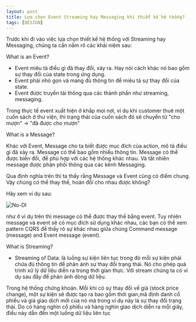 ```yaml
---
layout: post
title: Lựa chọn Event Streaming hay Messaging khi thiết kế hệ thống?
tags: [DESIGN]
---
```


Trước khi đi vào việc lựa chọn thiết kế hệ thống với Streaming hay Messaging, chúng ta cần nắm rõ các khái niệm sau: 

What is an Event?

- Event miêu tả điều gì đã thay đổi, xảy ra. Hay nói cách khác nó bao gồm sự thay đổi của state trong ứng dụng. 
- Event phải nhỏ gọn và mang đủ thông tin để miêu tả sự thay đổi của state.
- Event được truyền tải thông qua các thành phần như streaming, messaging. 

Trong thực tế event xuất hiện ở khắp mọi nơi, ví dụ khi customer thuê một cuốn sách ở thư viện, thì trạng thái của cuốn sách đó sẽ chuyển từ 
"cho mượn" -> "đã được cho mượn"

What is a Message?

Khác với Event, Message cho ta biết được mục đích của action, mô tả điều gì đã xảy ra. Message có thể bao gồm nhiều thông tin. 
Message có thể được biến đổi, để phù hợp với các hệ thống khác nhau. Và tất nhiên message được phân phối thông qua các kênh Messaging. 

Qua định nghĩa trên thì ta thấy rằng Message và Event cũng có điểm chung. Vậy chúng có thể thay thế, hoán đổi cho nhau được không? 

Hãy xem ví dụ sau:


![No-DI](https://i1.wp.com/robertleggett.blog/wp-content/uploads/2020/03/Sample-Command-and-Event-Flow-Diagram.png?resize=768%2C747&ssl=1 "Event")

như ở ví dụ trên thì message có thể được thay thế bằng event. Tuy nhiên message và event sẽ có mục đích sử dụng khác nhau, các bạn có thể xem pattern CQRS để thấy
rõ sự khác nhau giữa chúng Command message (message) and Event message (event).

What is Streaming?

- Streaming of Data:  là luồng sự kiện liên tục trong đó mỗi sự kiện phải chứa đủ thông tin để phản ánh sự thay đổi trạng thái.
Nó cho phép quá trình xử lý dữ liệu diễn ra trong thời gian thực. Với stream chúng ta có ví dụ sau đây để phản ánh dòng dữ liệu.

Trong hệ thống chứng khoán. Mỗi khi có sự thay đổi về giá (stock price change), một sự kiện sẽ được tạo ra bao gồm thời gian,mã định danh cổ phiếu và giá giao dịch
mới của nó mà trong ví dụ này là sự thay đổi trạng thái. Do có hàng nghìn cổ phiếu và hàng nghìn giao dịch diễn ra mỗi giây, điều này dẫn đến một luồng dữ liệu liên tục


